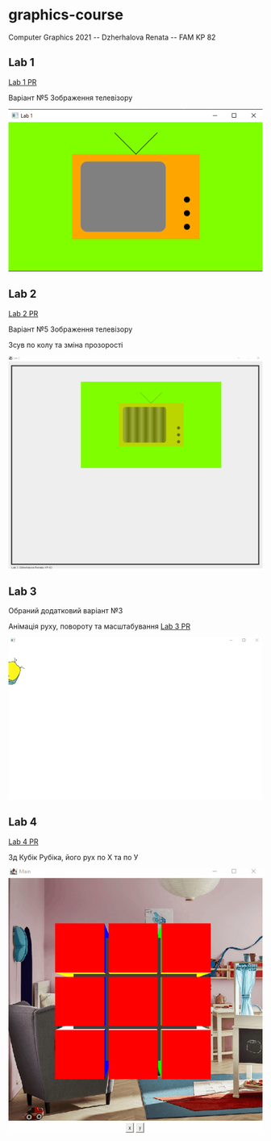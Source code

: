 # graphics-course
Computer Graphics 2021 -- Dzherhalova Renata -- FAM KP 82


## Lab 1
[Lab 1 PR](https://github.com/le-kalmique/graphics-course/pull/1/files?file-filters%5B%5D=.java)

Варіант №5
Зображення телевізору

![Result](https://github.com/le-kalmique/graphics-course/blob/lab1/lab1/lab1_result.png)


## Lab 2
[Lab 2 PR](https://github.com/le-kalmique/graphics-course/pull/2/files?file-filters%5B%5D=.gif&file-filters%5B%5D=.java)

Варіант №5
Зображення телевізору

Зсув по колу та зміна прозорості

![Result](https://github.com/le-kalmique/graphics-course/blob/lab2/lab2/result.gif)

## Lab 3
Обраний додатковий варіант №3

Анімація руху, повороту та масштабування
[Lab 3 PR](https://github.com/le-kalmique/graphics-course/pull/3/files)

![Result](https://github.com/le-kalmique/graphics-course/blob/lab3/lab3/result.gif)

## Lab 4
[Lab 4 PR](https://github.com/le-kalmique/graphics-course/pull/4/files)

3д Кубік Рубіка, його рух по Х та по У

![Result](https://github.com/le-kalmique/graphics-course/blob/lab4/lab4/result.gif)

